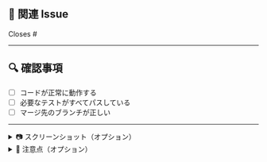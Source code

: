 ## 🔗 関連 Issue <!-- このPRに関連するIssueやドキュメントをリンクしてください。   -->

<!-- 例: Closes #123 -->

Closes #

---

## 🔍 確認事項 <!-- PRを作成する際に、以下の点を確認してください。 -->

- [ ] コードが正常に動作する
- [ ] 必要なテストがすべてパスしている
- [ ] マージ先のブランチが正しい

---

<details>
<summary>📷 スクリーンショット（オプション）</summary> <!-- UI の変更がある場合は、スクリーンショットや GIF を添付してください。 -->

<!-- 例: 新しいデザインのスクリーンショット -->

</details>

<details>
<summary>💬 注意点（オプション）</summary> <!-- レビュー時に特に見てほしい点や、考慮が必要な課題があれば記載してください。 -->

<!-- 例: この変更によりAPIレスポンスが変わるため、既存のフロントエンド側でも修正が必要です -->

</details>
